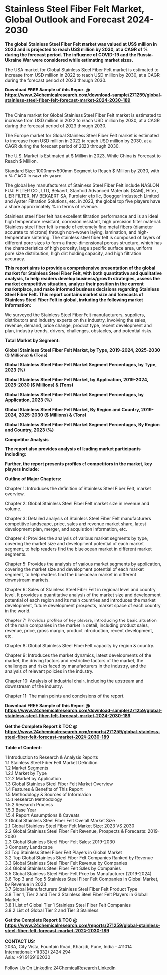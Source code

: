 <h1>Stainless Steel Fiber Felt Market, Global Outlook and Forecast 2024-2030</h1><p><strong>The global Stainless Steel Fiber Felt market was valued at US$ million in 2023 and is projected to reach US$ million by 2030, at a CAGR of % during the forecast period. The influence of COVID-19 and the Russia-Ukraine War were considered while estimating market sizes.</strong></p><p>
</p><p>The USA market for Global Stainless Steel Fiber Felt market is estimated to increase from USD million in 2022 to reach USD million by 2030, at a CAGR during the forecast period of 2023 through 2030.</p><div><b>Download FREE Sample of this Report @ 
            <a href="https://www.24chemicalresearch.com/download-sample/271259/global-stainless-steel-fiber-felt-forecast-market-2024-2030-189">
            https://www.24chemicalresearch.com/download-sample/271259/global-stainless-steel-fiber-felt-forecast-market-2024-2030-189</a></b></div><br><p>
</p><p>The China market for Global Stainless Steel Fiber Felt market is estimated to increase from USD million in 2022 to reach USD million by 2030, at a CAGR during the forecast period of 2023 through 2030.</p><p>
</p><p>The Europe market for Global Stainless Steel Fiber Felt market is estimated to increase from USD million in 2022 to reach USD million by 2030, at a CAGR during the forecast period of 2023 through 2030.</p><p>
</p><p>The U.S. Market is Estimated at $ Million in 2023, While China is Forecast to Reach $ Million.</p><p>
Standard Size: 1000mm×500mm Segment to Reach $ Million by 2030, with a % CAGR in next six years.</p><p>
The global key manufacturers of Stainless Steel Fiber Felt include NASLON FUJI FILTER CO., LTD, Bekaert, Stanford Advanced Materials (SAM), Hitex, LIER FILTER, NV BEKAERT SA, Purolator efp llc, Boegger Industech Limited and Ayater Filtration Solutions, etc. in 2023, the global top five players have a share approximately % in terms of revenue.</p><p>
Stainless steel fiber felt has excellent filtration performance and is an ideal high temperature resistant, corrosion resistant, high precision filter material. Stainless steel fiber felt is made of extremely fine metal fibers (diameter accurate to microns) through non-woven laying, lamination, and high-temperature sintering. The stainless steel fiber felt is composed of layers of different pore sizes to form a three-dimensional porous structure, which has the characteristics of high porosity, large specific surface area, uniform pore size distribution, high dirt holding capacity, and high filtration accuracy.</p><p>
<strong>This report aims to provide a comprehensive presentation of the global market for Stainless Steel Fiber Felt, with both quantitative and qualitative analysis, to help readers develop business/growth strategies, assess the market competitive situation, analyze their position in the current marketplace, and make informed business decisions regarding Stainless Steel Fiber Felt. This report contains market size and forecasts of Stainless Steel Fiber Felt in global, including the following market information:</strong></p><p>
</p><p>
</p><p>We surveyed the Stainless Steel Fiber Felt manufacturers, suppliers, distributors and industry experts on this industry, involving the sales, revenue, demand, price change, product type, recent development and plan, industry trends, drivers, challenges, obstacles, and potential risks.</p><p>
<strong>Total Market by Segment:</strong></p><p>
<strong>Global Stainless Steel Fiber Felt Market, by Type, 2019-2024, 2025-2030 ($ Millions) &amp; (Tons)</strong></p><p>
<strong>Global Stainless Steel Fiber Felt Market Segment Percentages, by Type, 2023 (%)</strong></p><p>
</p><p>
<strong>Global Stainless Steel Fiber Felt Market, by Application, 2019-2024, 2025-2030 ($ Millions) &amp; (Tons)</strong></p><p>
<strong>Global Stainless Steel Fiber Felt Market Segment Percentages, by Application, 2023 (%)</strong></p><p>
</p><p>
<strong>Global Stainless Steel Fiber Felt Market, By Region and Country, 2019-2024, 2025-2030 ($ Millions) &amp; (Tons)</strong></p><p>
<strong>Global Stainless Steel Fiber Felt Market Segment Percentages, By Region and Country, 2023 (%)</strong></p><p>
</p><p>
	</p><p>
<strong>Competitor Analysis</strong></p><p>
<strong>The report also provides analysis of leading market participants including:</strong></p><p>
</p><p>
<strong>Further, the report presents profiles of competitors in the market, key players include:</strong></p><p>
</p><p>
<strong>Outline of Major Chapters:</strong></p><p>
</p><p>Chapter 1: Introduces the definition of Stainless Steel Fiber Felt, market overview.</p><p>
Chapter 2: Global Stainless Steel Fiber Felt market size in revenue and volume.</p><p>
Chapter 3: Detailed analysis of Stainless Steel Fiber Felt manufacturers competitive landscape, price, sales and revenue market share, latest development plan, merger, and acquisition information, etc.</p><p>
Chapter 4: Provides the analysis of various market segments by type, covering the market size and development potential of each market segment, to help readers find the blue ocean market in different market segments.</p><p>
Chapter 5: Provides the analysis of various market segments by application, covering the market size and development potential of each market segment, to help readers find the blue ocean market in different downstream markets.</p><p>
Chapter 6: Sales of Stainless Steel Fiber Felt in regional level and country level. It provides a quantitative analysis of the market size and development potential of each region and its main countries and introduces the market development, future development prospects, market space of each country in the world.</p><p>
Chapter 7: Provides profiles of key players, introducing the basic situation of the main companies in the market in detail, including product sales, revenue, price, gross margin, product introduction, recent development, etc.</p><p>
Chapter 8: Global Stainless Steel Fiber Felt capacity by region &amp; country.</p><p>
Chapter 9: Introduces the market dynamics, latest developments of the market, the driving factors and restrictive factors of the market, the challenges and risks faced by manufacturers in the industry, and the analysis of relevant policies in the industry.</p><p>
Chapter 10: Analysis of industrial chain, including the upstream and downstream of the industry.</p><p>
Chapter 11: The main points and conclusions of the report.</p><div><b>Download FREE Sample of this Report @ 
            <a href="https://www.24chemicalresearch.com/download-sample/271259/global-stainless-steel-fiber-felt-forecast-market-2024-2030-189">
            https://www.24chemicalresearch.com/download-sample/271259/global-stainless-steel-fiber-felt-forecast-market-2024-2030-189</a></b></div><br><div><b>Get the Complete Report & TOC @ 
            <a href="https://www.24chemicalresearch.com/reports/271259/global-stainless-steel-fiber-felt-forecast-market-2024-2030-189">
            https://www.24chemicalresearch.com/reports/271259/global-stainless-steel-fiber-felt-forecast-market-2024-2030-189</a></b></div><br>
            <b>Table of Content:</b><p>1 Introduction to Research & Analysis Reports<br />
    1.1 Stainless Steel Fiber Felt Market Definition<br />
    1.2 Market Segments<br />
        1.2.1 Market by Type<br />
        1.2.2 Market by Application<br />
    1.3 Global Stainless Steel Fiber Felt Market Overview<br />
    1.4 Features & Benefits of This Report<br />
    1.5 Methodology & Sources of Information<br />
        1.5.1 Research Methodology<br />
        1.5.2 Research Process<br />
        1.5.3 Base Year<br />
        1.5.4 Report Assumptions & Caveats<br />
2 Global Stainless Steel Fiber Felt Overall Market Size<br />
    2.1 Global Stainless Steel Fiber Felt Market Size: 2023 VS 2030<br />
    2.2 Global Stainless Steel Fiber Felt Revenue, Prospects & Forecasts: 2019-2030<br />
    2.3 Global Stainless Steel Fiber Felt Sales: 2019-2030<br />
3 Company Landscape<br />
    3.1 Top Stainless Steel Fiber Felt Players in Global Market<br />
    3.2 Top Global Stainless Steel Fiber Felt Companies Ranked by Revenue<br />
    3.3 Global Stainless Steel Fiber Felt Revenue by Companies<br />
    3.4 Global Stainless Steel Fiber Felt Sales by Companies<br />
    3.5 Global Stainless Steel Fiber Felt Price by Manufacturer (2019-2024)<br />
    3.6 Top 3 and Top 5 Stainless Steel Fiber Felt Companies in Global Market, by Revenue in 2023<br />
    3.7 Global Manufacturers Stainless Steel Fiber Felt Product Type<br />
    3.8 Tier 1, Tier 2 and Tier 3 Stainless Steel Fiber Felt Players in Global Market<br />
        3.8.1 List of Global Tier 1 Stainless Steel Fiber Felt Companies<br />
        3.8.2 List of Global Tier 2 and Tier 3 Stainless</p><div><b>Get the Complete Report & TOC @ 
            <a href="https://www.24chemicalresearch.com/reports/271259/global-stainless-steel-fiber-felt-forecast-market-2024-2030-189">
            https://www.24chemicalresearch.com/reports/271259/global-stainless-steel-fiber-felt-forecast-market-2024-2030-189</a></b></div><br><b>CONTACT US:</b><br>
            203A, City Vista, Fountain Road, Kharadi, Pune, India - 411014<br>
            International: +1(332) 2424 294<br>
            Asia: +91 9169162030 <br><br>
            Follow Us On LinkedIn: <a href="https://www.linkedin.com/company/24chemicalresearch/">24ChemicalResearch LinkedIn</a>